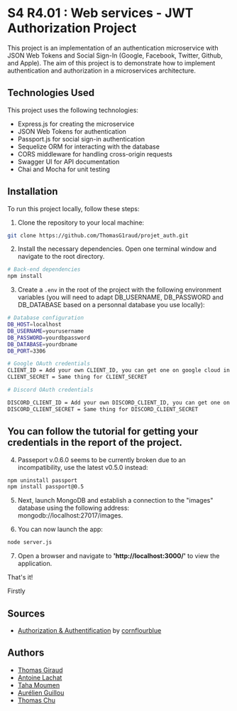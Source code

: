 # S4 R4.01 : Web services - JWT Authorization Project

This project is an implementation of an authentication microservice with JSON Web Tokens and Social Sign-In (Google, Facebook, Twitter, Github, and Apple). The aim of this project is to demonstrate how to implement authentication and authorization in a microservices architecture.

## Technologies Used

This project uses the following technologies:

- Express.js for creating the microservice
- JSON Web Tokens for authentication
- Passport.js for social sign-in authentication
- Sequelize ORM for interacting with the database
- CORS middleware for handling cross-origin requests
- Swagger UI for API documentation
- Chai and Mocha for unit testing

## Installation

To run this project locally, follow these steps:

1. Clone the repository to your local machine:

```bash
git clone https://github.com/ThomasG1raud/projet_auth.git
```

2. Install the necessary dependencies. Open one terminal
   window and navigate to the root directory.

```bash
# Back-end dependencies
npm install
```

3. Create a `.env` in the root of the project with the following environment variables (you will need to adapt DB_USERNAME, DB_PASSWORD and DB_DATABASE based on a personnal database you use locally):

```bash
# Database configuration
DB_HOST=localhost
DB_USERNAME=yourusername
DB_PASSWORD=yourdbpassword
DB_DATABASE=yourdbname
DB_PORT=3306

# Google OAuth credentials
CLIENT_ID = Add your own CLIENT_ID, you can get one on google cloud in API and services
CLIENT_SECRET = Same thing for CLIENT_SECRET

# Discord OAuth credentials

DISCORD_CLIENT_ID = Add your own DISCORD_CLIENT_ID, you can get one on Discord cloud in API and services
DISCORD_CLIENT_SECRET = Same thing for DISCORD_CLIENT_SECRET
```
## You can follow the tutorial for getting your credentials in the report of the project.

4. Passeport v.0.6.0 seems to be currently broken due to an incompatibility, use the latest v0.5.0 instead:

```bash
npm uninstall passport
npm install passport@0.5
```

5. Next, launch MongoDB and establish a connection to the "images" database using the following address: mongodb://localhost:27017/images.

6. You can now launch the app:
```bash
node server.js
```

7. Open a browser and navigate to **'http://localhost:3000/'** to view the application.

That's it!

Firstly 

## Sources

- [Authorization & Authentification](https://github.com/cornflourblue/node-role-based-authorization-api) by [cornflourblue](https://github.com/cornflourblue)

## Authors

- [Thomas Giraud](https://github.com/ThomasG1raud)
- [Antoine Lachat](https://github.com/ant0ineLACHAT)
- [Taha Moumen](https://github.com/TahaMoumen)
- [Aurélien Guillou](https://github.com/aurelienGUILLOU)
- [Thomas Chu](https://github.com/GitGudShu)
